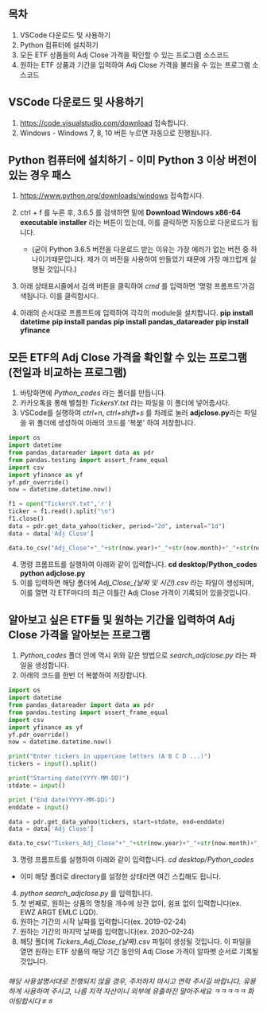 ## 목차
1. VSCode 다운로드 및 사용하기
2. Python 컴퓨터에 설치하기
3. 모든 ETF 상품들의 Adj Close 가격을 확인할 수 있는 프로그램 소스코드 
4. 원하는 ETF 상품과 기간을 입력하여 Adj Close 가격을 불러올 수 있는 프로그램 소스코드

## VSCode 다운로드 및 사용하기
1. https://code.visualstudio.com/download 접속합니다.
2. Windows - Windows 7, 8, 10 버튼 누르면 자동으로 진행됩니다.

## Python 컴퓨터에 설치하기 - 이미 Python 3 이상 버전이 있는 경우 패스
1. https://www.python.org/downloads/windows 접속합시다.
2. ctrl + f 를 누른 후, 3.6.5 를 검색하면 밑에 **Download Windows x86-64 executable installer** 라는 버튼이 있는데, 이를 클릭하면 자동으로 다운로드가 됩니다.
    - (굳이 Python 3.6.5 버전을 다운로드 받는 이유는 가장 에러가 없는 버전 중 하나이기때문입니다. 제가 이 버전을 사용하여 만들었기 때문에 가장 매끄럽게 실행될 것입니다.)

3. 아래 상태표시줄에서 검색 버튼을 클릭하여 *cmd* 를 입력하면 '명령 프롬프트'가검색됩니다. 이를 클릭합시다.
4. 아래의 순서대로 프롬프트에 입력하여 각각의 module을 설치합니다.
**pip install datetime**
**pip install pandas**
**pip install pandas_datareader**
**pip install yfinance**

## 모든 ETF의 Adj Close 가격을 확인할 수 있는 프로그램(전일과 비교하는 프로그램)
1. 바탕화면에 *Python_codes* 라는 폴더를 만듭니다.
2. 카카오톡을 통해 별첨한 *TickersY.txt* 라는 파일을 이 폴더에 넣어줍시다.
3. VSCode를 실행하여 *ctrl+n*, *ctrl+shift+s* 를 차례로 눌러 **adjclose.py**라는 파일을 위 폴더에 생성하여 아래의 코드를 '복붙' 하여 저장합니다.
```Python
import os
import datetime
from pandas_datareader import data as pdr
from pandas.testing import assert_frame_equal
import csv
import yfinance as yf
yf.pdr_override()
now = datetime.datetime.now()

f1 = open("TickersY.txt",'r')
ticker = f1.read().split("\n")
f1.close()
data = pdr.get_data_yahoo(ticker, period="2d", interval="1d")
data = data['Adj Close']

data.to_csv("Adj_Close"+"_"+str(now.year)+"_"+str(now.month)+"_"+str(now.day)+"_"+str(now.hour)+"_"+str(now.minute)+"_"+str(now.second)+".csv")
```
4. 명령 프롬프트를 실행하여 아래와 같이 입력합니다. 
**cd desktop/Python_codes**
**python adjclose.py**
5. 이를 입력하면 해당 폴더에 *Adj_Close_(날짜 및 시간).csv* 라는 파일이 생성되며, 이를 열면 각 ETF마다의 최근 이틀간 Adj Close 가격이 기록되어 있을것입니다.

## 알아보고 싶은 ETF들 및 원하는 기간을 입력하여 Adj Close 가격을 알아보는 프로그램
1. *Python_codes* 폴더 안에 역시 위와 같은 방법으로 *search_adjclose.py* 라는 파일을 생성합니다.
2. 아래의 코드를 한번 더 복붙하여 저장합니다.

```Python
import os
import datetime
from pandas_datareader import data as pdr
from pandas.testing import assert_frame_equal
import csv
import yfinance as yf
yf.pdr_override()
now = datetime.datetime.now()

print("Enter tickers in uppercase letters (A B C D ...)")
tickers = input().split()

print("Starting date(YYYY-MM-DD)")
stdate = input()

print ("End date(YYYY-MM-DD)")
enddate = input()

data = pdr.get_data_yahoo(tickers, start=stdate, end=enddate)
data = data['Adj Close']

data.to_csv("Tickers_Adj_Close"+"_"+str(now.year)+"_"+str(now.month)+"_"+str(now.day)+"_"+str(now.hour)+"_"+str(now.minute)+"_"+str(now.second)+".csv")
```

3. 명령 프롬프트를 실행하여 아래와 같이 입력합니다.
*cd desktop/Python_codes*
  - 이미 해당 폴더로 directory를 설정한 상태라면 여긴 스킵해도 됩니다.
4. *python search_adjclose.py* 를 입력합니다.
5. 첫 번째로, 원하는 상품의 명칭을 개수에 상관 없이, 쉼표 없이 입력합니다(ex. EWZ ARGT EMLC LQD).
6. 원하는 기간의 시작 날짜를 입력합니다(ex. 2019-02-24)
7. 원하는 기간의 마지막 날짜를 입력합니다(ex. 2020-02-24)
8. 해당 폴더에 *Tickers_Adj_Close_(날짜).csv* 파일이 생성될 것입니다. 이 파일을 열면 원하는 ETF 상품의 해당 기간 동안의 Adj Close 가격이 알파벳 순서로 기록될 것입니다.

###### 해당 사용설명서대로 진행되지 않을 경우, 주저하지 마시고 연락 주시길 바랍니다. 유용하게 사용하여 주시고, 나름 지적 자산이니 외부에 유출하진 말아주세요 ㅋㅋㅋㅋㅋ 화이팅합시다ㅎㅎ